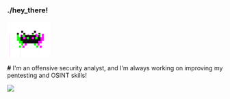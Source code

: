 ### ./hey_there!

<img src="gifgh.gif" width="100">

**#** I'm an offensive security analyst, and I'm always working on improving my pentesting and OSINT skills!

<a href="https://www.linkedin.com/in/rafaelbaldasso/" target="_blank"><img src="https://img.shields.io/badge/LinkedIn-0077B5?style=for-the-badge&logo=linkedin&logoColor=white"></img></a>

